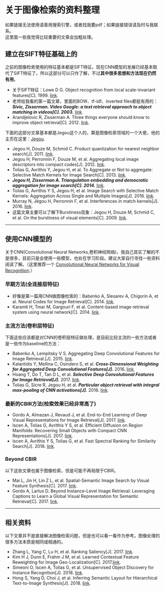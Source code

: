 # 关于图像检索的资料整理
如果链接无法使用请善用搜索引擎，或者找我要pdf；如果链接错误请及时与我联系。  
这里面一些我觉得比较重要的文章会加粗处理。
## 建立在SIFT特征基础上的
之前的图像检索使用的特征基本都是SIFT特征，现在CNN模型的发展已经基本取代了SIFT特征了。所以这部分可以只作了解，不过**其中很多思想和方法现在仍然有用**。
* 关于SIFT特征：Lowe D G. Object recognition from local scale-invariant features[C]. 1999. [link][1].
* 老师给我看的第一篇文章，里面的BOW、tf-idf、inverted files都挺有用的：***Sivic, Zisserman. Video Google: a text retrieval approach to object matching in videos[C]. 2003.*** [link][2].
* Arandjelovic R, Zisserman A. Three things everyone should know to improve object retrieval[C]. 2012. [link][5].

下面的这部分文章基本都是Jegou这个人的，算是图像检索领域的一个大佬，他的主页在这里：[Jegou][3].
* Jegou H, Douze M, Schmid C. Product quantization for nearest neighbor search[J]. 2011. [link][4].
* Jegou H, Perronnin F, Douze M, et al. Aggregating local image descriptors into compact codes[J]. 2012. [link][6].
* Tolias G, Avrithis Y, Jegou H, et al. To Aggregate or Not to aggregate: Selective Match Kernels for Image Search[C]. 2013. [link][7].
* ***Jegou H, Zisserman A. Triangulation embedding and democratic aggregation for image search[C]. 2014.*** [link][8].
* Tolias G, Avrithis Y S, Jegou H, et al. Image Search with Selective Match Kernels: Aggregation Across Single and Multiple Images[J]. 2016. [link][18].
* Murray N, Jégou H, Perronnin F, et al. Interferences in match kernels[J]. 2016. [link][9].
* 这篇文章主要可以了解下Burstiness现象：Jegou H, Douze M, Schmid C, et al. On the burstiness of visual elements[C]. 2009. [link][10].
***
## 使用CNN模型的
关于CNN(Convolutional Neural Networks,卷积神经网络)，我自己其实了解的不是很多，目前只是会使用一些模型，也处在学习阶段。建议大家自行寻找一些资料阅读了解。（这里推荐一个 [Convolutional Neural Networks for Visual Recognition][12].）
### 早期方法(全连接层特征)
* 好像是第一篇用CNN做图像检索的：Babenko A, Slesarev A, Chigorin A, et al. Neural Codes for Image Retrieval[C]. 2014. [link][11].
* Karamti H, Tmar M, Gargouri F, et al. Content-based image retrieval system using neural network[C]. 2014. [link][13].
### 主流方法(卷积层特征)
下面这些应该都是对CNN的卷积层特征做处理，是目前比较主流的一些方法或者是一些作为baseline的方法：  
* Babenko A, Lempitsky V S. Aggregating Deep Convolutional Features for Image Retrieval.[J]. 2015. [link][14].
* Kalantidis Y, Mellina C, Osindero S, et al. ***Cross-Dimensional Weighting for Aggregated Deep Convolutional Features[J].*** 2016. [link][15].
* Hoang T, Do T, Tan D L, et al. ***Selective Deep Convolutional Features for Image Retrieval[J].*** 2017. [link][16].
* Tolias G, Sicre R, Jegou H, et al. ***Particular object retrieval with integral max-pooling of CNN activations[J].*** 2016. [link][17].
### 最新的CBIR方法(检索效果已经非常高了)
* Gordo A, Almazan J, Revaud J, et al. End-to-End Learning of Deep Visual Representations for Image Retrieval[J]. 2017. [link][19].
* Iscen A, Tolias G, Avrithis Y S, et al. Efficient Diffusion on Region Manifolds: Recovering Small Objects with Compact CNN Representations[J]. 2017. [link][20].
* Iscen A, Avrithis Y S, Tolias G, et al. Fast Spectral Ranking for Similarity Search[J]. 2018. [link][21].
### Beyond CBIR
以下这些文章也属于图像检索，但是可能不再局限于CBIR。
* Mai L, Jin H, Lin Z L, et al. Spatial-Semantic Image Search by Visual Feature Synthesis[C]. 2017. [link][22].
* Gordo A, Larlus D. Beyond Instance-Level Image Retrieval: Leveraging Captions to Learn a Global Visual Representation for Semantic Retrieval[C]. 2017. [link][23].
***
## 相关资料
以下文章并不是直接解决图像检索问题，但是也可以看一看作为参考。图像处理的很多方法本质是相同或相通的。
* Zhang L, Yang C, Lu H, et al. Ranking Saliency[J]. 2017. [link][24].
* Kim H J, Dunn E, Frahm J M, et al. Learned Contextual Feature Reweighting for Image Geo-Localization[C]. 2017.[link][25].
* Simeoni O, Iscen A, Tolias G, et al. Unsupervised Object Discovery for Instance Recognition[J]. 2018. [link][26].
* Hong S, Yang D, Choi J, et al. Inferring Semantic Layout for Hierarchical Text-to-Image Synthesis[J]. 2018. [link][27].

[1]: https://www.cs.ubc.ca/~lowe/papers/iccv99.pdf "SIFT"
[2]: https://courses.cs.washington.edu/courses/cse576/06sp/papers/sivic.pdf "Video Google"
[3]: http://people.rennes.inria.fr/Herve.Jegou/publications.html "Jegou"
[4]: https://hal.inria.fr/file/index/docid/825085/filename/jegou_pq_postprint.pdf "PQ"
[5]: http://citeseerx.ist.psu.edu/viewdoc/download?doi=10.1.1.370.7498&rep=rep1&type=pdf "Three Things"
[6]: https://hal.inria.fr/file/index/docid/633013/filename/jegou_aggregate.pdf "VLAD"
[7]: https://hal.inria.fr/file/index/docid/864684/filename/iccv13_tolias.pdf "SMK"
[8]: https://hal.inria.fr/file/index/docid/978462/filename/cvpr2014_democratic_appendices.pdf "TEMB"
[9]: https://arxiv.org/pdf/1611.08194.pdf "Inferences"
[10]: http://lear.inrialpes.fr/pubs/2009/JDS09a/jegou_burstiness.pdf "Burstiness"
[11]: http://vigir.missouri.edu/~gdesouza/Research/Conference_CDs/ECCV_2014/papers/8689/86890584.pdf "Neural Codes"
[12]: http://vision.stanford.edu/teaching/cs231n/index.html "Stanford CNN"
[13]: https://ieeexplore.ieee.org/document/7073271/ "CBIR system"
[14]: https://arxiv.org/pdf/1510.07493v1.pdf "SPoC"
[15]: https://arxiv.org/pdf/1512.04065.pdf "CRoW"
[16]: https://arxiv.org/pdf/1707.00809.pdf "Mask"
[17]: https://arxiv.org/pdf/1511.05879.pdf "RMAC"
[18]: https://link.springer.com/content/pdf/10.1007%2Fs11263-015-0810-4.pdf "ASMK"
[19]: https://arxiv.org/pdf/1610.07940.pdf "end-to-end"
[20]: https://arxiv.org/pdf/1611.05113.pdf "Diffusion"
[21]: https://arxiv.org/pdf/1703.06935.pdf "Spectral"
[22]: http://openaccess.thecvf.com/content_cvpr_2017/papers/Mai_Spatial-Semantic_Image_Search_CVPR_2017_paper.pdf "Spa-Sem"
[23]: http://openaccess.thecvf.com/content_cvpr_2017/papers/Gordo_Beyond_Instance-Level_Image_CVPR_2017_paper.pdf "Beyond Instance"
[24]: https://ieeexplore.ieee.org/stamp/stamp.jsp?tp=&arnumber=7567535 "Saliency"
[25]: https://ieeexplore.ieee.org/stamp/stamp.jsp?tp=&arnumber=8099829 "Geo-Localization"
[26]: https://arxiv.org/pdf/1709.04725.pdf "Instance Recognition"
[27]: https://arxiv.org/pdf/1801.05091.pdf "Text-to-Image"
